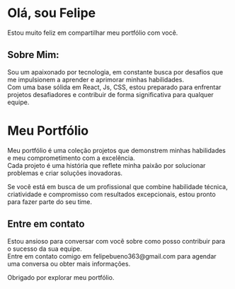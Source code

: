 <h1>Olá, sou Felipe</h1> 
<p>Estou muito feliz em compartilhar meu portfólio com você.</p>

<h2>Sobre Mim:</h2>
<p>Sou um apaixonado por tecnologia, em constante busca por desafios que me impulsionem a aprender e aprimorar minhas habilidades.<br> Com uma base sólida em React, Js, CSS, estou preparado para enfrentar projetos desafiadores e contribuir de forma significativa para qualquer equipe.</p>

<h1>Meu Portfólio</h1>
<p>Meu portfólio é uma coleção projetos que demonstrem minhas habilidades e meu comprometimento com a excelência.<br> Cada projeto é uma história que reflete minha paixão por solucionar problemas e criar soluções inovadoras.</p>

<p>Se você está em busca de um profissional que combine habilidade técnica, criatividade e compromisso com resultados excepcionais, estou pronto para fazer parte do seu time.</p>

<h2>Entre em contato</h2>
<p>Estou ansioso para conversar com você sobre como posso contribuir para o sucesso da sua equipe.<br> Entre em contato comigo em felipebueno363@gmail.com para agendar uma conversa ou obter mais informações.</p>

<p>Obrigado por explorar meu portfólio.</p>
